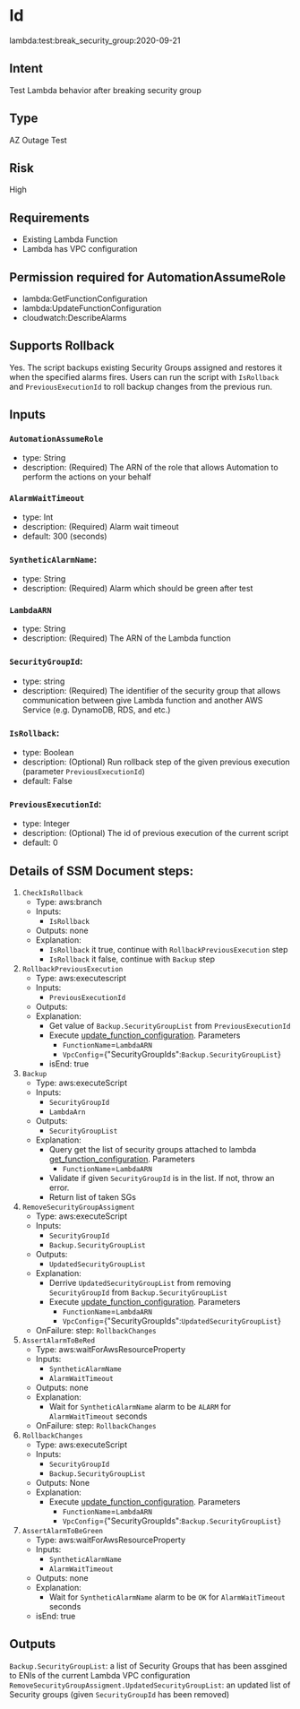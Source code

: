 # Id
lambda:test:break_security_group:2020-09-21

## Intent
Test Lambda behavior after breaking security group

## Type
AZ Outage Test

## Risk
High

## Requirements
* Existing Lambda Function
* Lambda has VPC configuration

## Permission required for AutomationAssumeRole
* lambda:GetFunctionConfiguration
* lambda:UpdateFunctionConfiguration
* cloudwatch:DescribeAlarms

## Supports Rollback
Yes. The script backups existing Security Groups assigned and restores it when the specified alarms fires.
Users can run the script with `IsRollback` and `PreviousExecutionId` to roll backup changes from the previous run. 

## Inputs

### `AutomationAssumeRole`
  * type: String
  * description: (Required) The ARN of the role that allows Automation to perform the actions on your behalf
### `AlarmWaitTimeout`
  * type: Int
  * description: (Required) Alarm wait timeout
  * default: 300 (seconds)
### `SyntheticAlarmName`:
  * type: String
  * description: (Required) Alarm which should be green after test
### `LambdaARN`
  * type: String
  * description: (Required) The ARN of the Lambda function
### `SecurityGroupId`:
  * type: string
  * description: (Required) The identifier of the security group that allows communication between give Lambda function and another AWS Service (e.g. DynamoDB, RDS, and etc.)
### `IsRollback`:
  * type: Boolean
  * description: (Optional) Run rollback step of the given previous execution (parameter `PreviousExecutionId`)
  * default: False
### `PreviousExecutionId`:
  * type: Integer
  * description: (Optional) The id of previous execution of the current script
  * default: 0


## Details of SSM Document steps:
1. `CheckIsRollback`
    * Type: aws:branch
    * Inputs:
        * `IsRollback`
    * Outputs: none
    * Explanation:
        * `IsRollback` it true, continue with `RollbackPreviousExecution` step
        * `IsRollback` it false, continue with `Backup` step
1. `RollbackPreviousExecution`
    * Type: aws:executescript
    * Inputs:
        * `PreviousExecutionId`
    * Outputs:
    * Explanation:
        * Get value of `Backup.SecurityGroupList` from `PreviousExecutionId`
        * Execute [update_function_configuration](https://boto3.amazonaws.com/v1/documentation/api/latest/reference/services/lambda.html#Lambda.Client.update_function_configuration). Parameters
          * `FunctionName`=`LambdaARN`
          * `VpcConfig`={"SecurityGroupIds":`Backup.SecurityGroupList`}
        * isEnd: true
1. `Backup`
    * Type: aws:executeScript
    * Inputs:
        * `SecurityGroupId`
        * `LambdaArn`
    * Outputs:
        * `SecurityGroupList`
    * Explanation:
        * Query get the list of security groups attached to lambda [get_function_configuration](https://boto3.amazonaws.com/v1/documentation/api/latest/reference/services/lambda.html#Lambda.Client.get_function_configuration). Parameters
          * `FunctionName`=`LambdaARN`
        * Validate if given `SecurityGroupId` is in the list. If not, throw an error.
        * Return list of taken SGs  
1. `RemoveSecurityGroupAssigment`
    * Type: aws:executeScript
    * Inputs:
        * `SecurityGroupId`
        * `Backup.SecurityGroupList`
    * Outputs:
        * `UpdatedSecurityGroupList`
    * Explanation:
        * Derrive `UpdatedSecurityGroupList` from removing `SecurityGroupId` from `Backup.SecurityGroupList` 
        * Execute [update_function_configuration](https://boto3.amazonaws.com/v1/documentation/api/latest/reference/services/lambda.html#Lambda.Client.update_function_configuration). Parameters
          * `FunctionName`=`LambdaARN`
          * `VpcConfig`={"SecurityGroupIds":`UpdatedSecurityGroupList`}
    * OnFailure: step: `RollbackChanges` 
1. `AssertAlarmToBeRed`
    * Type: aws:waitForAwsResourceProperty
    * Inputs:
        * `SyntheticAlarmName`
        * `AlarmWaitTimeout`
    * Outputs: none
    * Explanation:
        * Wait for `SyntheticAlarmName` alarm to be `ALARM` for `AlarmWaitTimeout` seconds
    * OnFailure: step: `RollbackChanges` 
1. `RollbackChanges`
    * Type: aws:executeScript
    * Inputs:
        * `SecurityGroupId`
        * `Backup.SecurityGroupList`
    * Outputs: None
    * Explanation:
        * Execute [update_function_configuration](https://boto3.amazonaws.com/v1/documentation/api/latest/reference/services/lambda.html#Lambda.Client.update_function_configuration). Parameters
          * `FunctionName`=`LambdaARN`
          * `VpcConfig`={"SecurityGroupIds":`Backup.SecurityGroupList`}
1. `AssertAlarmToBeGreen`
    * Type: aws:waitForAwsResourceProperty
    * Inputs:
        * `SyntheticAlarmName`
        * `AlarmWaitTimeout`
    * Outputs: none
    * Explanation:
        * Wait for `SyntheticAlarmName` alarm to be `OK` for `AlarmWaitTimeout` seconds
    * isEnd: true
 
## Outputs
`Backup.SecurityGroupList`: a list of Security Groups that has been assgined to ENIs of the current Lambda VPC configuration
`RemoveSecurityGroupAssigment.UpdatedSecurityGroupList`: an updated list of Security groups (given `SecurityGroupId` has been removed)
